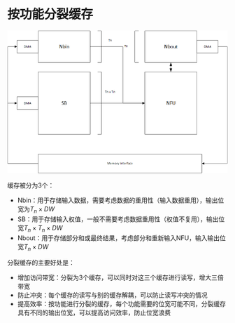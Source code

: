# 按功能分裂缓存

![](split_3_buffer.png)

缓存被分为3个：

- Nbin：用于存储输入数据，需要考虑数据的重用性（输入数据重用），输出位宽为$T_n \times DW$
- SB：用于存储输入权值，一般不需要考虑数据重用性（权值不复用），输出位宽$T_n \times T_n \times DW$
- Nbout：用于存储部分和或最终结果，考虑部分和重新输入NFU，输入输出位宽$T_n \times DW$

分裂缓存的主要好处是：

- 增加访问带宽：分裂为3个缓存，可以同时对这三个缓存进行读写，增大三倍带宽
- 防止冲突：每个缓存的读写与别的缓存解耦，可以防止读写冲突的情况
- 提高效率：按功能进行分裂的缓存，每个功能需要的位宽可能不同，分裂缓存具有不同的输出位宽，可以提高访问效率，防止位宽浪费